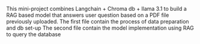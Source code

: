 This mini-project combines Langchain + Chroma db + llama 3.1 to build a RAG based model that answers user question based on a PDF file previously uploaded.
The first file contain the process of data preparation and db set-up
The second file contain the model implementation using RAG to query the database
